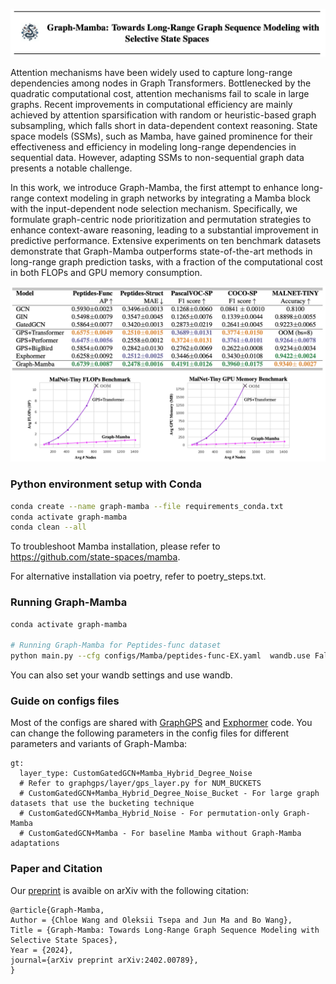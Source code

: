 <p align="center">
<img src="/images/title_page.png"/> 
</p>


Attention mechanisms have been widely used to capture long-range dependencies among nodes in Graph Transformers. Bottlenecked by the quadratic computational cost, attention mechanisms fail to scale in large graphs. Recent improvements in computational efficiency are mainly achieved by attention sparsification with random or heuristic-based graph subsampling, which falls short in data-dependent context reasoning. State space models (SSMs), such as Mamba, have gained prominence for their effectiveness and efficiency in modeling long-range dependencies in sequential data. However, adapting SSMs to non-sequential graph data presents a notable challenge. 

In this work, we introduce Graph-Mamba, the first attempt to enhance long-range context modeling in graph networks by integrating a Mamba block with the input-dependent node selection mechanism. Specifically, we formulate graph-centric node prioritization and permutation strategies to enhance context-aware reasoning, leading to a substantial improvement in predictive performance. Extensive experiments on ten benchmark datasets demonstrate that Graph-Mamba outperforms state-of-the-art methods in long-range graph prediction tasks, with a fraction of the computational cost in both FLOPs and GPU memory consumption.

<p align="center">
<img src="/images/main_results.png"/> 
</p>

### Python environment setup with Conda

```bash
conda create --name graph-mamba --file requirements_conda.txt
conda activate graph-mamba
conda clean --all
```
To troubleshoot Mamba installation, please refer to https://github.com/state-spaces/mamba.

For alternative installation via poetry, refer to poetry_steps.txt.

### Running Graph-Mamba
```bash
conda activate graph-mamba

# Running Graph-Mamba for Peptides-func dataset
python main.py --cfg configs/Mamba/peptides-func-EX.yaml  wandb.use False
```
You can also set your wandb settings and use wandb.

### Guide on configs files

Most of the configs are shared with [GraphGPS](https://github.com/rampasek/GraphGPS) and [Exphormer](https://github.com/hamed1375/Exphormer) code. You can change the following parameters in the config files for different parameters and variants of Graph-Mamba:
```
gt:
  layer_type: CustomGatedGCN+Mamba_Hybrid_Degree_Noise
  # Refer to graphgps/layer/gps_layer.py for NUM_BUCKETS
  # CustomGatedGCN+Mamba_Hybrid_Degree_Noise_Bucket - For large graph datasets that use the bucketing technique
  # CustomGatedGCN+Mamba_Hybrid_Noise - For permutation-only Graph-Mamba
  # CustomGatedGCN+Mamba - For baseline Mamba without Graph-Mamba adaptations
```

### Paper and Citation
Our [preprint](https://arxiv.org/abs/2402.00789) is avaible on arXiv with the following citation:
```
@article{Graph-Mamba,
Author = {Chloe Wang and Oleksii Tsepa and Jun Ma and Bo Wang},
Title = {Graph-Mamba: Towards Long-Range Graph Sequence Modeling with Selective State Spaces},
Year = {2024},
journal={arXiv preprint arXiv:2402.00789},
}
```


